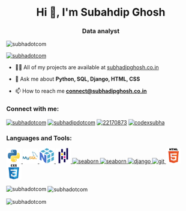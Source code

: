 <h1 align="center">Hi 👋, I'm Subahdip Ghosh</h1>
<h3 align="center">Data analyst</h3>

<p align="left"> <img src="https://komarev.com/ghpvc/?username=subhadotcom&label=Profile%20views&color=0e75b6&style=flat" alt="subhadotcom" /> </p>

<p align="left"> <a href="https://github.com/ryo-ma/github-profile-trophy"><img src="https://github-profile-trophy.vercel.app/?username=subhadotcom&title=Commits,Repositories,Experience,Followers,PullRequest,Stars&no-frame=true&theme=tokyonight" alt="subhadotcom" /></a> </p>

- 👨‍💻 All of my projects are available at [subhadipghosh.co.in](https://subhadipghosh.co.in)

- 💬 Ask me about **Python, SQL, Django, HTML, CSS**

- 📫 How to reach me **connect@subhadipghosh.co.in**

<h3 align="left">Connect with me:</h3>
<p align="left">

<a href="https://linkedin.com/in/subhadotcom" target="blank"><img align="center" src="https://raw.githubusercontent.com/rahuldkjain/github-profile-readme-generator/master/src/images/icons/Social/linked-in-alt.svg" alt="subhadotcom" height="30" width="40" /></a>
<a href="https://twitter.com/subhadipdotcom" target="blank"><img align="center" src="https://raw.githubusercontent.com/rahuldkjain/github-profile-readme-generator/master/src/images/icons/Social/twitter.svg" alt="subhadipdotcom" height="30" width="40" /></a>
<a href="https://stackoverflow.com/users/22170873" target="blank"><img align="center" src="https://raw.githubusercontent.com/rahuldkjain/github-profile-readme-generator/master/src/images/icons/Social/stack-overflow.svg" alt="22170873" height="30" width="40" /></a>
<a href="https://www.leetcode.com/codexsubha" target="blank"><img align="center" src="https://raw.githubusercontent.com/rahuldkjain/github-profile-readme-generator/master/src/images/icons/Social/leet-code.svg" alt="codexsubha" height="30" width="40" /></a>
</p>

<h3 align="left">Languages and Tools:</h3>
<p align="left">


<a href="https://www.python.org" target="_blank" rel="noreferrer"> <img src="https://raw.githubusercontent.com/devicons/devicon/master/icons/python/python-original.svg" alt="python" width="40" height="40"/> </a>
<a href="https://www.mysql.com/" target="_blank" rel="noreferrer"> <img src="https://raw.githubusercontent.com/devicons/devicon/master/icons/mysql/mysql-original-wordmark.svg" alt="mysql" width="40" height="40"/> </a> 
<a href="https://numpy.org/" target="_blank" rel="noreferrer"> <img src="https://raw.githubusercontent.com/devicons/devicon/master/icons/numpy/numpy-original.svg" alt="seaborn" width="40" height="40"/> </a>
<a href="https://pandas.pydata.org/" target="_blank" rel="noreferrer"> <img src="https://raw.githubusercontent.com/devicons/devicon/2ae2a900d2f041da66e950e4d48052658d850630/icons/pandas/pandas-original.svg" alt="pandas" width="40" height="40"/> </a>
<a href="https://seaborn.pydata.org/" target="_blank" rel="noreferrer"> <img src="https://seaborn.pydata.org/_images/logo-mark-lightbg.svg" alt="seaborn" width="40" height="40"/> </a> 
<a href="https://streamlit.io/" target="_blank" rel="noreferrer"> <img src="https://cdn.jsdelivr.net/gh/devicons/devicon@latest/icons/streamlit/streamlit-original-wordmark.svg" alt="seaborn" width="40" height="40"/> </a> 
<a href="https://www.djangoproject.com/" target="_blank" rel="noreferrer"> <img src="https://cdn.worldvectorlogo.com/logos/django.svg" alt="django" width="40" height="40"/> </a> 
<a href="https://git-scm.com/" target="_blank" rel="noreferrer"> <img src="https://www.vectorlogo.zone/logos/git-scm/git-scm-icon.svg" alt="git" width="40" height="40"/> </a> 
<a href="https://www.w3.org/html/" target="_blank" rel="noreferrer"> <img src="https://raw.githubusercontent.com/devicons/devicon/master/icons/html5/html5-original-wordmark.svg" alt="html5" width="40" height="40"/> </a>
<a href="https://www.w3schools.com/css/" target="_blank" rel="noreferrer"> <img src="https://raw.githubusercontent.com/devicons/devicon/master/icons/css3/css3-original-wordmark.svg" alt="css3" width="40" height="40"/> </a> </p>

<p><img align="left" src="https://github-readme-stats.vercel.app/api/top-langs?username=subhadotcom&show_icons=true&locale=en&layout=compact" alt="subhadotcom" /></p>

<p>&nbsp;<img align="center" style= "height: 140px;" src="https://github-readme-stats.vercel.app/api?username=subhadotcom&show_icons=true&locale=en" alt="subhadotcom" /></p>

<p><img align="center" style= "height: 140px;" src="https://github-readme-streak-stats.herokuapp.com/?user=subhadotcom&" alt="subhadotcom" /></p>